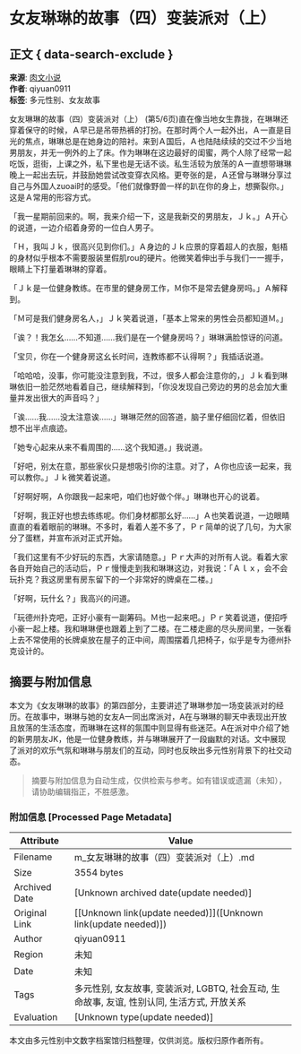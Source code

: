 # 女友琳琳的故事（四）变装派对（上）

## 正文 { data-search-exclude }


**来源**: [肉文小说](https://m.xhtk.net)  
**作者**: qiyuan0911  
**标签**: 多元性别、女友故事

女友琳琳的故事（四）变装派对（上） (第5/6页)直在像当地女生靠拢，在琳琳还穿着保守的时候，Ａ早已是吊带热裤的打扮。在那时两个人一起外出，Ａ一直是目光的焦点，琳琳总是在她身边的陪衬。来到Ａ国后，Ａ也陆陆续续的交过不少当地男朋友，并无一例外的上了床。作为琳琳在这边最好的闺蜜，两个人除了经常一起吃饭，逛街，上课之外，私下里也是无话不谈。私生活较为放荡的Ａ一直想带琳琳晚上一起出去玩，并鼓励她尝试改变穿衣风格。更夸张的是，Ａ还曾与琳琳分享过自己与外国人zuoai时的感受。「他们就像野兽一样的趴在你的身上，想撕裂你。」这是Ａ常用的形容方式。

「我一星期前回来的。啊，我来介绍一下，这是我新交的男朋友，Ｊｋ。」Ａ开心的说道，一边介绍着身旁的一位白人男子。

「Ｈ，我叫Ｊｋ，很高兴见到你们。」Ａ身边的Ｊｋ应景的穿着超人的衣服，魁梧的身材似乎根本不需要服装里假肌rou的硬片。他微笑着伸出手与我们一一握手，眼睛上下打量着琳琳的穿着。

「Ｊｋ是一位健身教练。在市里的健身房工作，Ｍ你不是常去健身房吗。」Ａ解释到。

「Ｍ可是我们健身房名人，」Ｊｋ笑着说道，「基本上常来的男性会员都知道Ｍ。」

「诶？！我怎幺……不知道……我们是在一个健身房吗？」琳琳满脸惊讶的问道。

「宝贝，你在一个健身房这幺长时间，连教练都不认得啊？」我插话说道。

「哈哈哈，没事，你可能没注意到我，不过，很多人都会注意你的，」Ｊｋ看到琳琳依旧一脸茫然地看着自己，继续解释到，「你没发现自己旁边的男的总会加大重量并发出很大的声音吗？」

「诶……我……没太注意诶……」琳琳茫然的回答道，脑子里仔细回忆着，但依旧想不出半点痕迹。

「她专心起来从来不看周围的……这个我知道。」我说道。

「好吧，别太在意，那些家伙只是想吸引你的注意。对了，Ａ你也应该一起来，我可以教你。」Ｊｋ微笑着说道。

「好啊好啊，Ａ你跟我一起来吧，咱们也好做个伴。」琳琳也开心的说着。

「好啊，我正好也想去练练呢。你们身材都那幺好……」Ａ也笑着说道，一边眼睛直直的看着眼前的琳琳。不多时，看着人差不多了，Ｐｒ简单的说了几句，为大家分了蛋糕，并宣布派对正式开始。

「我们这里有不少好玩的东西，大家请随意。」Ｐｒ大声的对所有人说。看着大家各自开始自己的活动后，Ｐｒ慢慢走到我和琳琳这边，对我说：「Ａｌｘ，会不会玩扑克？我这房里有房东留下的一个非常好的牌桌在二楼。」

「好啊，玩什幺？」我高兴的问道。

「玩德州扑克吧，正好小豪有一副筹码。Ｍ也一起来吧。」Ｐｒ笑着说道，便招呼小豪一起上楼。我和琳琳便也跟着上到了二楼。在二楼走廊的尽头房间里，一张看上去不常使用的长牌桌放在屋子的正中间，周围摆着几把椅子，似乎是专为德州扑克设计的。
<!-- tcd_original_link http://m.xhtk.net/book_83058/70835_5.html -->


## 摘要与附加信息

<!-- tcd_abstract -->
本文为《女友琳琳的故事》的第四部分，主要讲述了琳琳参加一场变装派对的经历。在故事中，琳琳与她的女友A一同出席派对，A在与琳琳的聊天中表现出开放且放荡的生活态度，而琳琳在这样的氛围中则显得有些迷茫。A在派对中介绍了她的新男朋友JK，他是一位健身教练，并与琳琳展开了一段幽默的对话。文中展现了派对的欢乐气氛和琳琳与朋友们的互动，同时也反映出多元性别背景下的社交动态。
<!-- tcd_abstract_end -->

> 摘要与附加信息为自动生成，仅供检索与参考。如有错误或遗漏（未知），请协助编辑指正，不胜感激。

### 附加信息 [Processed Page Metadata]

| Attribute       | Value                                  |
|-----------------|----------------------------------------|
| Filename        | m_女友琳琳的故事（四）变装派对（上）.md                             |
| Size            | 3554 bytes                           |
| Archived Date   | [Unknown archived date(update needed)]                             |
| Original Link   | [[Unknown link(update needed)]]([Unknown link(update needed)])                       |
| Author          | qiyuan0911                               |
| Region          | 未知                               |
| Date            | 未知                                 |
| Tags            | 多元性别, 女友故事, 变装派对, LGBTQ, 社会互动, 生命故事, 友谊, 性别认同, 生活方式, 开放关系                                 |
| Evaluation            | [Unknown type(update needed)]                                 |
<!-- tcd_table_end -->

本文由多元性别中文数字档案馆归档整理，仅供浏览。版权归原作者所有。
